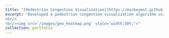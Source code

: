 ```yaml
---
title: "[Pedestrian Congestion Visualization](https://mickeymst.github.io/portfolio/#)"
excerpt: "Developed a pedestrian congestion visualization algorithm using GPS based users' log and OpenStreetMap's road information, which enables companies to analyze the time and day when area that they want to know will be crowded and to check how the road is congested on the map. (Based on part of our algorithm, visualizing tool of pedestrian congestion has released [here](https://www.blogwatcher.co.jp/new-s/esri20190716/)).
<br/>
<br/><img src='/images/geo_heatmap.png' style='width:50%;'>"
collection: portfolio
---
```

